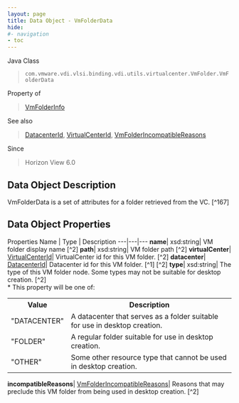 ```yaml
---
layout: page
title: Data Object - VmFolderData
hide:
#- navigation
- toc
---
```






Java Class
> `com.vmware.vdi.vlsi.binding.vdi.utils.virtualcenter.VmFolder.VmFolderData`

Property of
> [VmFolderInfo](vdi.utils.virtualcenter.VmFolder.VmFolderInfo.md#field_detail)

See also
> [DatacenterId](vdi.entity.DatacenterId.md), [VirtualCenterId](vdi.entity.VirtualCenterId.md), [VmFolderIncompatibleReasons](vdi.utils.virtualcenter.VmFolder.VmFolderIncompatibleReasons.md)

Since
> Horizon View 6.0


## Data Object Description

VmFolderData is a set of attributes for a folder retrieved from the VC.
 [^167]



## Data Object Properties
Properties
Name |  Type |  Description
---|---|---
**name**|  xsd:string|  VM folder display name [^2]
**path**|  xsd:string|  VM folder path [^2]
**virtualCenter**| [VirtualCenterId](vdi.entity.VirtualCenterId.md)|  VirtualCenter id for this VM folder. [^2]
**datacenter**| [DatacenterId](vdi.entity.DatacenterId.md)|  Datacenter id for this VM folder. [^1] [^2]
**type**|  xsd:string|  The type of this VM folder node. Some types may not be suitable for desktop creation. [^2] <br>* This property will be one of:<br><table><tr><th>Value</th><th>Description</th></tr><tr><td>"DATACENTER"</td><td>A datacenter that serves as a folder suitable for use in desktop creation.</td></tr><tr><td>"FOLDER"</td><td>A regular folder suitable for use in desktop creation.</td></tr><tr><td>"OTHER"</td><td>Some other resource type that cannot be used in desktop creation.</td></tr></table>
**incompatibleReasons**| [VmFolderIncompatibleReasons](vdi.utils.virtualcenter.VmFolder.VmFolderIncompatibleReasons.md)|  Reasons that may preclude this VM folder from being used in desktop creation. [^2]
 


 
